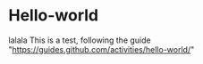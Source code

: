 # Hello-world
lalala 
This is a test, following the guide "https://guides.github.com/activities/hello-world/"
